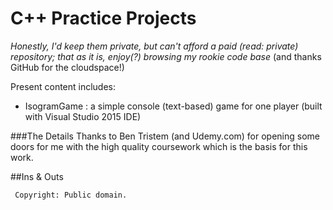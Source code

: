 C++ Practice Projects
=========

*Honestly, I'd keep them private, but can't afford a paid (read: private) repository; 
that as it is, enjoy(?) browsing my rookie code base* (and thanks GitHub for the cloudspace!)

Present content includes:
 - IsogramGame : a simple console (text-based) game for one player (built with Visual Studio 2015 IDE)
 
###The Details
Thanks to Ben Tristem (and Udemy.com) for opening some doors for me with the high quality coursework which is the basis for this work.

##Ins & Outs

     Copyright: Public domain.
